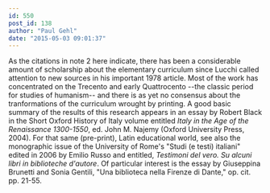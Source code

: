 ```yaml
---
id: 550
post_id: 138
author: "Paul Gehl"
date: "2015-05-03 09:01:37"
---
```

As the citations in note 2 here indicate, there has been a considerable amount of scholarship about the elementary curriculum since Lucchi called attention to new sources in his important 1978 article. Most of the work has concentrated on the Trecento and early Quattrocento --the classic period for studies of humanism-- and there is as yet no consensus about the tranformations of the curriculum wrought by printing. A good basic summary of the results of this research appears in an essay by Robert Black in the Short Oxford History of Italy volume entitled <em>Italy in the Age of the Renaissance 1300-1550</em>, ed. John M. Najemy (Oxford University Press, 2004). For that same (pre-print), Latin educational world, see also the monographic issue of the University of Rome's "Studi (e testi) italiani" edited in 2006 by Emilio Russo and entitled, <em>Testimoni del vero. Su alcuni libri in biblioteche d'autore</em>. Of particular interest is the essay by Giuseppina Brunetti and Sonia Gentili, "Una biblioteca nella Firenze di Dante," op. cit. pp. 21-55.
